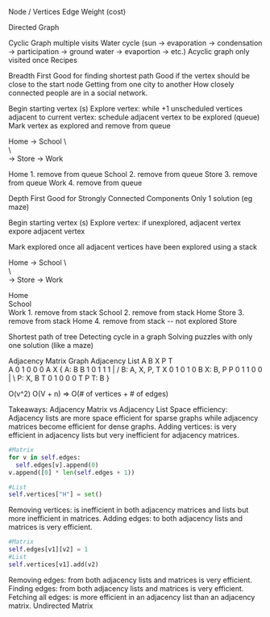 Node / Vertices
Edge 
Weight (cost) 

Directed Graph 

Cyclic Graph multiple visits
  Water cycle (sun -> evaporation -> condensation -> participation -> ground water -> evaportion -> etc.)
Acyclic graph only visited once
  Recipes 

Breadth First
Good for finding shortest path
Good if the vertex should be close to the start node
Getting from one city to another
How closely connected people are in a social network.

Begin starting vertex (s)
Explore vertex:
  while +1 unscheduled vertices adjacent to current vertex:
    schedule adjacent vertex to be explored (queue)
Mark vertex as explored and remove from queue 

Home -> School
\           \
 \            \
  -> Store -> Work

Home    1. remove from queue
School  2. remove from queue
Store   3. remove from queue
Work    4. remove from queue

Depth First 
Good for Strongly Connected Components
Only 1 solution (eg maze)

Begin starting vertex (s)
Explore vertex:
  if unexplored, adjacent vertex
    expore adjacent vertex

Mark explored once all adjacent vertices have been explored using a stack 

Home -> School
\           \
 \            \
  -> Store -> Work

Home   
School  
Work      1. remove from stack
School    2. remove from stack
Home
Store     3. remove from stack
Home      4. remove from stack
  -- not explored Store   


Shortest path of tree
Detecting cycle in a graph
Solving puzzles with only one solution (like a maze)

Adjacency Matrix    Graph   Adjacency List
  A B X P T                      
A 0 1 0 0 0         A  X        { A: B
B 1 0 1 1 1         | /           B: A, X, P, T
X 0 1 0 1 0         B             X: B, P
P 0 1 1 0 0         | \           P: X, B
T 0 1 0 0 0         T  P          T: B }

O(v^2)                            O(V + n) => O(# of vertices + # of edges)

Takeaways: Adjacency Matrix vs Adjacency List
Space efficiency: Adjacency lists are more space efficient for sparse graphs while adjacency matrices become efficient for dense graphs.
Adding vertices: is very efficient in adjacency lists but very inefficient for adjacency matrices.

```Python
#Matrix
for v in self.edges:
  self.edges[v].append(0)
v.append([0] * len(self.edges + 1))

#List
self.vertices["H"] = set()
```
Removing vertices: is inefficient in both adjacency matrices and lists but more inefficient in matrices.
Adding edges: to both adjacency lists and matrices is very efficient.
```Python
#Matrix
self.edges[v1][v2] = 1
#List
self.vertices[v1].add(v2)
```
Removing edges: from both adjacency lists and matrices is very efficient.
Finding edges: from both adjacency lists and matrices is very efficient.
Fetching all edges: is more efficient in an adjacency list than an adjacency matrix.
Undirected Matrix
